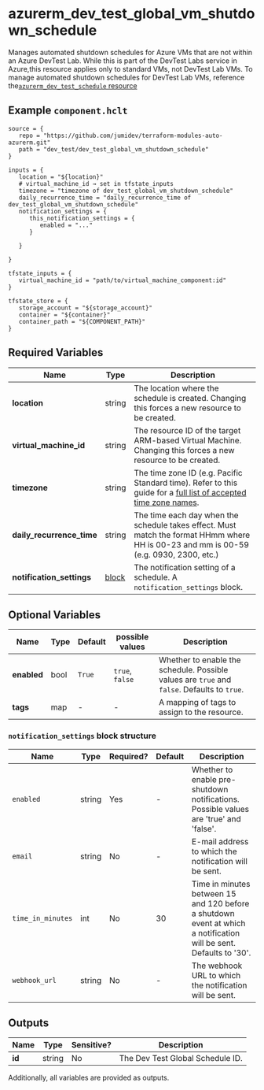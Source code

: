 # azurerm_dev_test_global_vm_shutdown_schedule

Manages automated shutdown schedules for Azure VMs that are not within an Azure DevTest Lab. While this is part of the DevTest Labs service in Azure,this resource applies only to standard VMs, not DevTest Lab VMs. To manage automated shutdown schedules for DevTest Lab VMs, reference the[`azurerm_dev_test_schedule` resource](dev_test_schedule.html)

## Example `component.hclt`

```hcl
source = {
   repo = "https://github.com/jumidev/terraform-modules-auto-azurerm.git"   
   path = "dev_test/dev_test_global_vm_shutdown_schedule"   
}

inputs = {
   location = "${location}"   
   # virtual_machine_id → set in tfstate_inputs
   timezone = "timezone of dev_test_global_vm_shutdown_schedule"   
   daily_recurrence_time = "daily_recurrence_time of dev_test_global_vm_shutdown_schedule"   
   notification_settings = {
      this_notification_settings = {
         enabled = "..."         
      }
      
   }
   
}

tfstate_inputs = {
   virtual_machine_id = "path/to/virtual_machine_component:id"   
}

tfstate_store = {
   storage_account = "${storage_account}"   
   container = "${container}"   
   container_path = "${COMPONENT_PATH}"   
}

```

## Required Variables

| Name | Type |  Description |
| ---- | --------- |  ----------- |
| **location** | string |  The location where the schedule is created. Changing this forces a new resource to be created. | 
| **virtual_machine_id** | string |  The resource ID of the target ARM-based Virtual Machine. Changing this forces a new resource to be created. | 
| **timezone** | string |  The time zone ID (e.g. Pacific Standard time). Refer to this guide for a [full list of accepted time zone names](https://jackstromberg.com/2017/01/list-of-time-zones-consumed-by-azure/). | 
| **daily_recurrence_time** | string |  The time each day when the schedule takes effect. Must match the format HHmm where HH is 00-23 and mm is 00-59 (e.g. 0930, 2300, etc.) | 
| **notification_settings** | [block](#notification_settings-block-structure) |  The notification setting of a schedule. A `notification_settings` block. | 

## Optional Variables

| Name | Type |  Default  |  possible values |  Description |
| ---- | --------- |  ----------- | ----------- | ----------- |
| **enabled** | bool |  `True`  |  `true`, `false`  |  Whether to enable the schedule. Possible values are `true` and `false`. Defaults to `true`. | 
| **tags** | map |  -  |  -  |  A mapping of tags to assign to the resource. | 

### `notification_settings` block structure

| Name | Type | Required? | Default | Description |
| ---- | ---- | --------- | ------- | ----------- |
| `enabled` | string | Yes | - | Whether to enable pre-shutdown notifications. Possible values are 'true' and 'false'. |
| `email` | string | No | - | E-mail address to which the notification will be sent. |
| `time_in_minutes` | int | No | 30 | Time in minutes between 15 and 120 before a shutdown event at which a notification will be sent. Defaults to '30'. |
| `webhook_url` | string | No | - | The webhook URL to which the notification will be sent. |



## Outputs

| Name | Type | Sensitive? | Description |
| ---- | ---- | --------- | --------- |
| **id** | string | No  | The Dev Test Global Schedule ID. | 

Additionally, all variables are provided as outputs.
